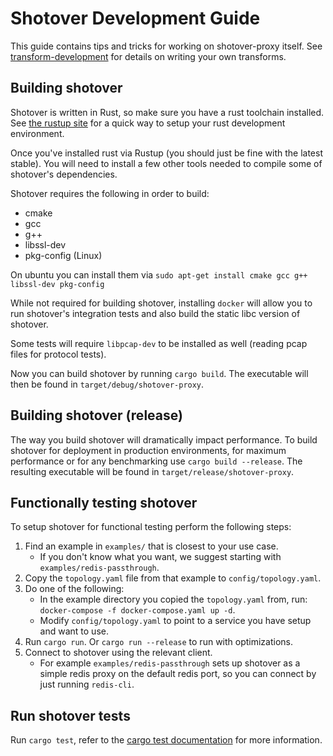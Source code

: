 # Shotover Development Guide

This guide contains tips and tricks for working on shotover-proxy itself. 
See [transform-development](transform-development.md) for details on writing your own transforms.

## Building shotover
Shotover is written in Rust, so make sure you have a rust toolchain installed. See [the rustup site](https://rustup.rs/) for a quick way to setup your
rust development environment.

Once you've installed rust via Rustup (you should just be fine with the latest stable). You will need to install a few other tools
needed to compile some of shotover's dependencies.

Shotover requires the following in order to build:

* cmake
* gcc
* g++
* libssl-dev
* pkg-config (Linux)

On ubuntu you can install them via `sudo apt-get install cmake gcc g++ libssl-dev pkg-config`

While not required for building shotover, installing `docker` will allow you to run shotover's integration tests and also build
the static libc version of shotover.

Some tests will require `libpcap-dev` to be installed as well (reading pcap files for protocol tests).

Now you can build shotover by running `cargo build`. The executable will then be found in `target/debug/shotover-proxy`.

## Building shotover (release)
The way you build shotover will dramatically impact performance. To build shotover for deployment in production environments, for maximum performance 
or for any benchmarking use `cargo build --release`. The resulting executable will be found in `target/release/shotover-proxy`.

## Functionally testing shotover
To setup shotover for functional testing perform the following steps:

1. Find an example in `examples/` that is closest to your use case.
    *   If you don't know what you want, we suggest starting with `examples/redis-passthrough`.
2. Copy the `topology.yaml` file from that example to `config/topology.yaml`.
3. Do one of the following:
    *   In the example directory you copied the `topology.yaml` from, run: `docker-compose -f docker-compose.yaml up -d`.
    *   Modify `config/topology.yaml` to point to a service you have setup and want to use.
4. Run `cargo run`. Or `cargo run --release` to run with optimizations.
5. Connect to shotover using the relevant client.
    *   For example `examples/redis-passthrough` sets up shotover as a simple redis proxy on the default redis port, so you can connect by just running `redis-cli`.

## Run shotover tests
Run `cargo test`, refer to the [cargo test documentation](https://doc.rust-lang.org/cargo/commands/cargo-test.html) for more information.
